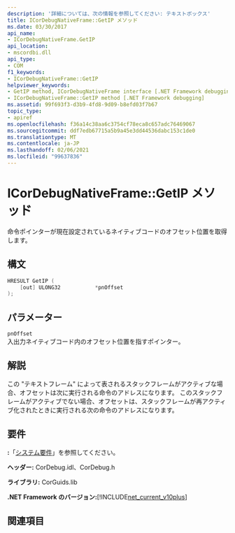 ```yaml
---
description: '詳細については、次の情報を参照してください: テキストボックス'
title: ICorDebugNativeFrame::GetIP メソッド
ms.date: 03/30/2017
api_name:
- ICorDebugNativeFrame.GetIP
api_location:
- mscordbi.dll
api_type:
- COM
f1_keywords:
- ICorDebugNativeFrame::GetIP
helpviewer_keywords:
- GetIP method, ICorDebugNativeFrame interface [.NET Framework debugging]
- ICorDebugNativeFrame::GetIP method [.NET Framework debugging]
ms.assetid: 99f693f3-d3b9-4fd8-9d09-b8efd03f7b67
topic_type:
- apiref
ms.openlocfilehash: f36a14c38aa6c3754cf78eca8c657adc76469067
ms.sourcegitcommit: ddf7edb67715a5b9a45e3dd44536dabc153c1de0
ms.translationtype: MT
ms.contentlocale: ja-JP
ms.lasthandoff: 02/06/2021
ms.locfileid: "99637836"
---
```

# <a name="icordebugnativeframegetip-method"></a>ICorDebugNativeFrame::GetIP メソッド

命令ポインターが現在設定されているネイティブコードのオフセット位置を取得します。  
  
## <a name="syntax"></a>構文  
  
```cpp  
HRESULT GetIP (  
    [out] ULONG32           *pnOffset  
);  
```  
  
## <a name="parameters"></a>パラメーター  

 `pnOffset`  
 入出力ネイティブコード内のオフセット位置を指すポインター。  
  
## <a name="remarks"></a>解説  

 この "テキストフレーム" によって表されるスタックフレームがアクティブな場合、オフセットは次に実行される命令のアドレスになります。 このスタックフレームがアクティブでない場合、オフセットは、スタックフレームが再アクティブ化されたときに実行される次の命令のアドレスになります。  
  
## <a name="requirements"></a>要件  

 **:**「[システム要件](../../get-started/system-requirements.md)」を参照してください。  
  
 **ヘッダー:** CorDebug.idl、CorDebug.h  
  
 **ライブラリ:** CorGuids.lib  
  
 **.NET Framework のバージョン:**[!INCLUDE[net_current_v10plus](../../../../includes/net-current-v10plus-md.md)]  
  
## <a name="see-also"></a>関連項目
